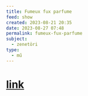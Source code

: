 ```yaml
---
title: Fumeux fux parfume
feed: show
created: 2023-08-21 20:35
date: 2023-08-27 07:48
permalink: fumeux-fux-parfume
subject:
  - zenetöri
type:
  - mű
---
```


# [link](https://www.youtube.com/watch?v=0_rH2a-rg6Y)